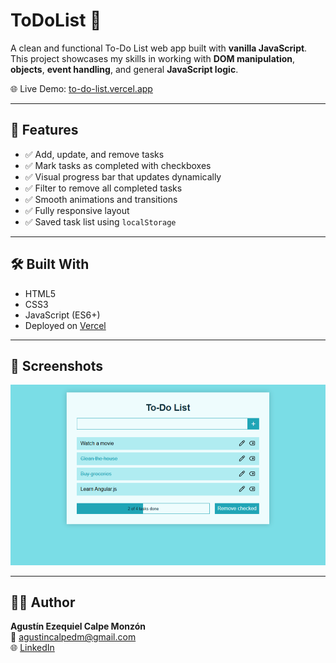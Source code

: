 # ToDoList 📝

A clean and functional To-Do List web app built with **vanilla JavaScript**.  
This project showcases my skills in working with **DOM manipulation**, **objects**, **event handling**, and general **JavaScript logic**.

🌐 Live Demo: [to-do-list.vercel.app](https://to-do-list-beta-six-99.vercel.app/)

---

## 🚀 Features

- ✅ Add, update, and remove tasks
- ✅ Mark tasks as completed with checkboxes
- ✅ Visual progress bar that updates dynamically
- ✅ Filter to remove all completed tasks
- ✅ Smooth animations and transitions
- ✅ Fully responsive layout
- ✅ Saved task list using `localStorage`

---

## 🛠️ Built With

- HTML5
- CSS3
- JavaScript (ES6+)
- Deployed on [Vercel](https://vercel.com/)

---

## 📸 Screenshots

<p align="center">
  <img src="images/todolist-screenshot.png" alt="ToDo List Screenshot" width="600">
</p>

---

## 🧑‍💻 Author

**Agustín Ezequiel Calpe Monzón**  
📧 [agustincalpedm@gmail.com](mailto:agustincalpedm@gmail.com)  
🌐 [LinkedIn](https://www.linkedin.com/in/agust%C3%ADn-calpe-monz%C3%B3n-713275309/)
